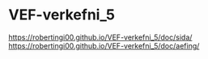 # VEF-verkefni_5
https://robertingi00.github.io/VEF-verkefni_5/doc/sida/
https://robertingi00.github.io/VEF-verkefni_5/doc/aefing/
